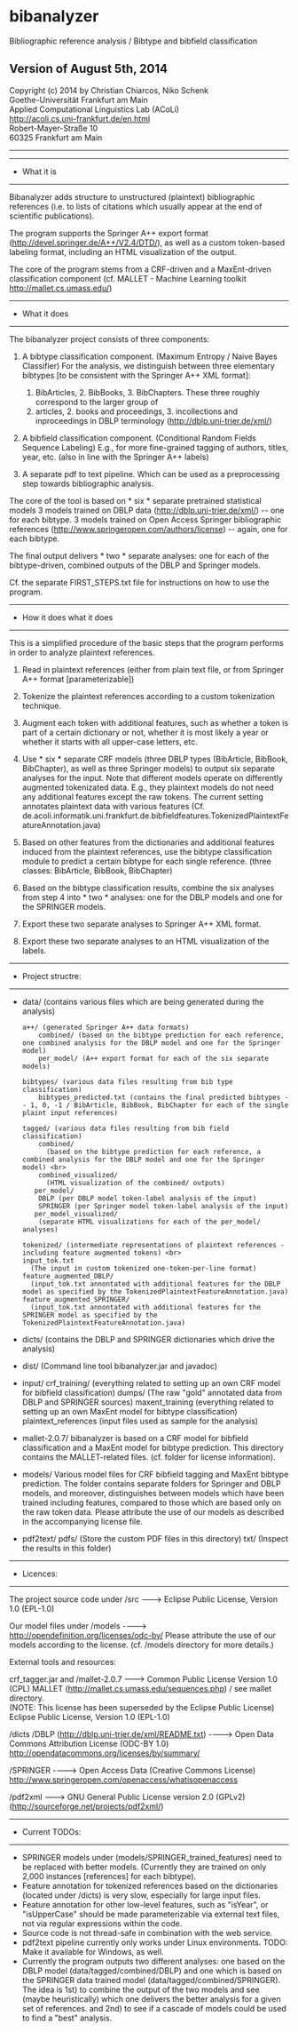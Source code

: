 bibanalyzer
===========

Bibliographic reference analysis / Bibtype and bibfield classification

Version of August 5th, 2014
------------------------

Copyright (c) 2014 by Christian Chiarcos, Niko Schenk <br>
Goethe-Universität Frankfurt am Main <br>
Applied Computational Linguistics Lab (ACoLi) <br>
http://acoli.cs.uni-frankfurt.de/en.html <br>
Robert-Mayer-Straße 10 <br>
60325 Frankfurt am Main <br>

------------------------




------------------------
- What it is
------------------------
Bibanalyzer adds structure to unstructured (plaintext) bibliographic references 
(i.e. to lists of citations which usually appear at the end of scientific publications).

The program supports the Springer A++ export format (http://devel.springer.de/A++/V2.4/DTD/), as well as 
a custom token-based labeling format, including an HTML visualization of the output.

The core of the program stems from a CRF-driven and a MaxEnt-driven classification component 
(cf. MALLET - Machine Learning toolkit http://mallet.cs.umass.edu/) 



------------------------
- What it does
------------------------
The bibanalyzer project consists of three components:

1. A bibtype classification component. (Maximum Entropy / Naive Bayes Classifier)
   For the analysis, we distinguish between three elementary bibtypes [to be consistent with the Springer A++ XML format]: 
    1. BibArticles, 2. BibBooks, 3. BibChapters. 
    These three roughly correspond to the larger group of 
    1. articles, 2. books and proceedings, 3. incollections and inproceedings in DBLP terminology (http://dblp.uni-trier.de/xml/)

2. A bibfield classification component.  (Conditional Random Fields Sequence Labeling)
   E.g., for more fine-grained tagging of authors, titles, year, etc. (also in line with the Springer A++ labels)
   
3. A separate pdf to text pipeline.
   Which can be used as a preprocessing step towards bibliographic analysis.


The core of the tool is based on * six * separate pretrained statistical models
  3 models trained on DBLP data (http://dblp.uni-trier.de/xml/) -- one for each bibtype.
  3 models trained on Open Access Springer bibliographic references (http://www.springeropen.com/authors/license) -- again, one for each bibtype.
  
The final output delivers * two * separate analyses: one for each of the bibtype-driven, combined outputs of the DBLP and Springer models.

Cf. the separate FIRST_STEPS.txt file for instructions on how to use the program.



------------------------
- How it does what it does
------------------------

This is a simplified procedure of the basic steps that the program performs in order to analyze plaintext references.

1. Read in plaintext references (either from plain text file, or from Springer A++ format [parameterizable])

2. Tokenize the plaintext references according to a custom tokenization technique.

3. Augment each token with additional features, such as whether a token is part of a certain dictionary or not, whether
   it is most likely a year or whether it starts with all upper-case letters, etc.
   
4. Use * six * separate CRF models (three DBLP types (BibArticle, BibBook, BibChapter), as well as three Springer models) to output
   six separate analyses for the input. Note that different models operate on differently augmented tokenizated data. E.g., they
   plaintext models do not need any additional features except the raw tokens. The current setting annotates plaintext data with various
   features (Cf. de.acoli.informatik.uni.frankfurt.de.bibfieldfeatures.TokenizedPlaintextFeatureAnnotation.java)
   
5. Based on other features from the dictionaries and additional features induced from the plaintext references, use the 
   bibtype classification module to predict a certain bibtype for each single reference. (three classes: BibArticle, BibBook, BibChapter)
   
6. Based on the bibtype classification results, combine the six analyses from step 4 into * two * analyses: one for the DBLP models and 
   one for the SPRINGER models.
   
7. Export these two separate analyses to Springer A++ XML format.

8. Export these two separate analyses to an HTML visualization of the labels.



------------------------
- Project structre:
------------------------

- data/ (contains various files which are being generated during the analysis)
    
      a++/ (generated Springer A++ data formats)
	      combined/ (based on the bibtype prediction for each reference, one combined analysis for the DBLP model and one for the Springer model)
	      per_model/ (A++ export format for each of the six separate models) 
	
      bibtypes/ (various data files resulting from bib type classification)
	      bibtypes_predicted.txt (contains the final predicted bibtypes -- 1, 0, -1 / BibArticle, BibBook, BibChapter for each of the single plaint input references)
	
      tagged/ (various data files resulting from bib field classification)
	      combined/
	        (based on the bibtype prediction for each reference, a combined analysis for the DBLP model and one for the Springer model) <br>
	      combined_visualized/
	        (HTML visualization of the combined/ outputs) 
	     per_model/
	      DBLP (per DBLP model token-label analysis of the input) 
	      SPRINGER (per Springer model token-label analysis of the input) 
	     per_model_visualized/
	      (separate HTML visualizations for each of the per_model/ analyses)
      
      tokenized/ (intermediate representations of plaintext references - including feature augmented tokens) <br>
	  input_tok.txt
	    (The input in custom tokenized one-token-per-line format)
	  feature_augmented_DBLP/
	    (input_tok.txt annontated with additional features for the DBLP model as specified by the TokenizedPlaintextFeatureAnnotation.java)
	  feature_augmented_SPRINGER/
	    (input_tok.txt annontated with additional features for the SPRINGER model as specified by the TokenizedPlaintextFeatureAnnotation.java)
	  
- dicts/ (contains the DBLP and SPRINGER dictionaries which drive the analysis)

- dist/ (Command line tool bibanalyzer.jar and javadoc)

- input/
      crf_training/ (everything related to setting up an own CRF model for bibfield classification)
      dumps/ (The raw "gold" annotated data from DBLP and SPRINGER sources)
      maxent_training (everything related to setting up an own MaxEnt model for bibtype classification)
      plaintext_references (input files used as sample for the analysis)
    
- mallet-2.0.7/
  bibanalyzer is based on a CRF model for bibfield classification and a MaxEnt model for bibtype prediction.
  This directory contains the MALLET-related files. (cf. folder for license information).

- models/
  Various model files for CRF bibfield tagging and MaxEnt bibtype prediction.
  The folder contains separate folders for Springer and DBLP models, and moreover, distinguishes between models 
  which have been trained including features, compared to those which are based only on the raw token data.
  Please attribute the use of our models as described in the accompanying license file.

- pdf2text/
    pdfs/ (Store the custom PDF files in this directory)
    txt/ (Inspect the results in this folder)






------------------------
- Licences:
------------------------


The project source code under /src 
  ---> Eclipse Public License, Version 1.0 (EPL-1.0)

Our model files under /models 
  ----> http://opendefinition.org/licenses/odc-by/ 
  Please attribute the use of our models according to the license. (cf. /models directory for more details.)
  
  
External tools and resources:  
  
crf_tagger.jar and /mallet-2.0.7
  ---> Common Public License Version 1.0 (CPL)
  MALLET (http://mallet.cs.umass.edu/sequences.php) / see mallet directory.  
  (NOTE: This license has been superseded by the Eclipse Public License) Eclipse Public License, Version 1.0 (EPL-1.0)

/dicts
  /DBLP (http://dblp.uni-trier.de/xml/README.txt)
  ----> Open Data Commons Attribution License (ODC-BY 1.0) 
  http://opendatacommons.org/licenses/by/summary/
   
  /SPRINGER 
  ----> Open Access Data (Creative Commons License) 
  http://www.springeropen.com/openaccess/whatisopenaccess
  
  
/pdf2xml 
  ---> GNU General Public License version 2.0 (GPLv2)
  (http://sourceforge.net/projects/pdf2xml/) 
  


  
------------------------
- Current TODOs:
------------------------

- SPRINGER models under (models/SPRINGER_trained_features) need to be replaced with better models. (Currently they are trained on only 2,000 instances [references] for each bibtype).
- Feature annotation for tokenized references based on the dictionaries (located under /dicts) is very slow, especially for large input files.
- Feature annotation for other low-level features, such as "isYear", or "isUpperCase" should be made parameterizable via external text files, not via regular expressions within the code.
- Source code is not thread-safe in combination with the web service.
- pdf2text pipeline currently only works under Linux environments. TODO: Make it available for Windows, as well.
- Currently the program outputs two different analyses: one based on the DBLP model (data/tagged/combined/DBLP) and one which is based on the SPRINGER data trained model (data/tagged/combined/SPRINGER).
  The idea is 
  1st) to combine the output of the two models and see (maybe heuristically) which one delivers the better analysis for a given set of references.
  and
  2nd) to see if a cascade of models could be used to find a "best" analysis.

